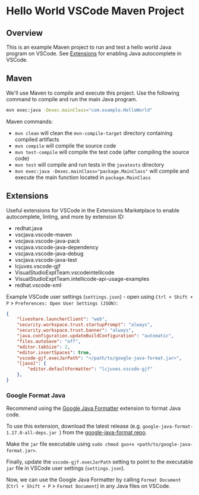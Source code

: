 # Hello World VSCode Maven Project

## Overview

This is an example Maven project to run and test a hello world Java program on VSCode. See [Extensions](#extensions) for enabling Java autocomplete in VSCode.

## Maven

We'll use Maven to compile and execute this project. Use the following command to compile and run the main Java program.

```bash
mvn exec:java -Dexec.mainClass="com.example.HelloWorld"
```

Maven commands:

* `mvn clean` will clean the `mvn-compile-target` directory containing compiled artifacts
* `mvn compile` will compile the source code
* `mvn test-compile` will compile the test code (after compiling the source code)
* `mvn test` will compile and run tests in the `javatests` directory
* `mvn exec:java -Dexec.mainClass="package.MainClass"` will compile and execute the main function located in `package.MainClass`

## Extensions

Useful extensions for VSCode in the Extensions Marketplace to enable autocomplete, linting, and more by extension ID:

* redhat.java
* vscjava.vscode-maven
* vscjava.vscode-java-pack
* vscjava.vscode-java-dependency
* vscjava.vscode-java-debug
* vscjava.vscode-java-test
* lcjuves.vscode-gjf
* VisualStudioExptTeam.vscodeintellicode
* VisualStudioExptTeam.intellicode-api-usage-examples
* redhat.vscode-xml

Example VSCode user settings (`settings.json`) - open using `Ctrl + Shift + P` > `Preferences: Open User Settings (JSON)`:

```json
{
    "liveshare.launcherClient": "web",
    "security.workspace.trust.startupPrompt": "always",
    "security.workspace.trust.banner": "always",
    "java.configuration.updateBuildConfiguration": "automatic",
    "files.autoSave": "off",
    "editor.tabSize": 2,
    "editor.insertSpaces": true,
    "vscode-gjf.execJarPath": "</path/to/google-java-format.jar>",
    "[java]": {
        "editor.defaultFormatter": "lcjuves.vscode-gjf"
    },
}
```

### Google Format Java

Recommend using the [Google Java Formatter](https://marketplace.visualstudio.com/items?itemName=lcjuves.vscode-gjf) extension to format Java code.

To use this extension, download the latest release (e.g. `google-java-format-1.17.0-all-deps.jar
`) from the [google-java-format repo](https://github.com/google/google-java-format).

Make the `jar` file executable using `sudo chmod guo+x <path/to/google-java-format.jar>`.

Finally, update the `vscode-gjf.execJarPath` setting to point to the executable `jar` file in VSCode user settings (`settings.json`).

Now, we can use the Google Java Formatter by calling `Format Document` (`Ctrl + Shift + P` > `Format Document`) in any Java files on VSCode.
